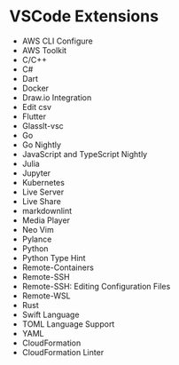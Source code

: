 # VSCode Extensions


- AWS CLI Configure
- AWS Toolkit
- C/C++
- C#
- Dart
- Docker
- Draw.io Integration
- Edit csv
- Flutter
- Glasslt-vsc
- Go
- Go Nightly
- JavaScript and TypeScript Nightly
- Julia
- Jupyter
- Kubernetes
- Live Server
- Live Share
- markdownlint
- Media Player
- Neo Vim
- Pylance
- Python
- Python Type Hint
- Remote-Containers
- Remote-SSH
- Remote-SSH: Editing Configuration Files
- Remote-WSL
- Rust
- Swift Language
- TOML Language Support
- YAML
- CloudFormation
- CloudFormation Linter